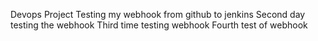 Devops Project
Testing my webhook from github to jenkins 
Second day testing the webhook
Third time testing webhook
Fourth test of webhook
